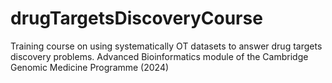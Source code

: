 # drugTargetsDiscoveryCourse
Training course on using systematically OT datasets to answer drug targets discovery problems. Advanced Bioinformatics module of the Cambridge Genomic Medicine Programme (2024)
